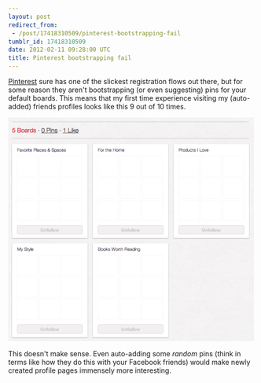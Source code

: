 ```yaml
---
layout: post
redirect_from:
 - /post/17418310509/pinterest-bootstrapping-fail
tumblr_id: 17418310509
date: 2012-02-11 09:28:00 UTC
title: Pinterest bootstrapping fail
---
```


[Pinterest](http://www.pinterest.com/) sure has one of the slickest registration flows out there, but for some reason they aren't bootstrapping (or even suggesting) pins for your default boards. This means that my first time experience visiting my (auto-added) friends profiles looks like this 9 out of 10 times.

![Bootstrap failure](/assets/posts-resources/pinterest-bootstrap.png)

This doesn't make sense. Even auto-adding some _random_ pins (think in terms like how they do this with your Facebook friends) would make newly created profile pages immensely more interesting.
